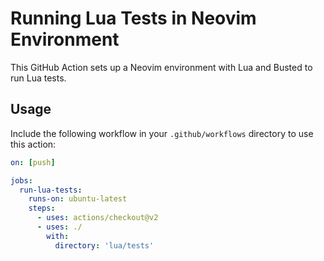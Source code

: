 # Running Lua Tests in Neovim Environment

This GitHub Action sets up a Neovim environment with Lua and Busted to run Lua tests. 

## Usage

Include the following workflow in your `.github/workflows` directory to use this action:

```yaml
on: [push]

jobs:
  run-lua-tests:
    runs-on: ubuntu-latest
    steps:
      - uses: actions/checkout@v2
      - uses: ./
        with:
          directory: 'lua/tests'

